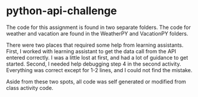 # python-api-challenge

The code for this assignment is found in two separate folders. The code for weather and vacation are found in the WeatherPY and VacationPY folders. 

There were two places that required some help from learning assistants. 
First, I worked with learning assistant to get the data call from the API entered correctly. I was a little lost at first, and had a lot of guidance to get started. 
Second, I needed help debugging step 4 in the second activity. Everything was correct except for 1-2 lines, and I could not find the mistake. 

Aside from these two spots, all code was self generated or modified from class activity code. 
